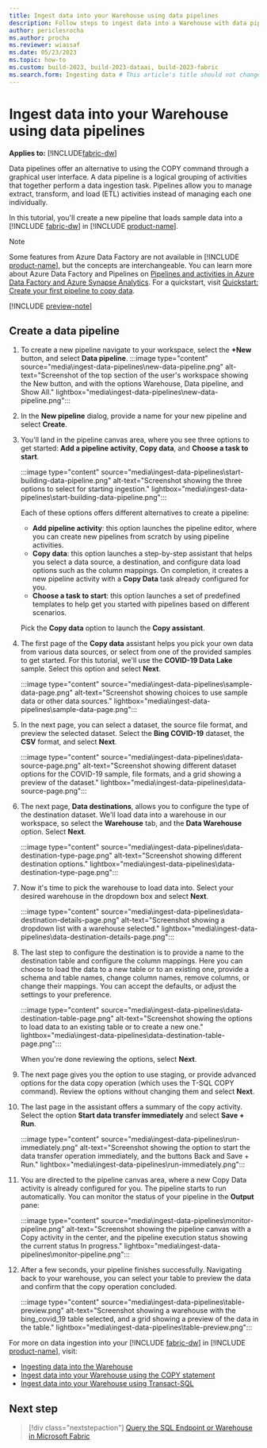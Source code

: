 ```yaml
---
title: Ingest data into your Warehouse using data pipelines
description: Follow steps to ingest data into a Warehouse with data pipelines in Microsoft Fabric.
author: periclesrocha
ms.author: procha
ms.reviewer: wiassaf
ms.date: 05/23/2023
ms.topic: how-to
ms.custom: build-2023, build-2023-dataai, build-2023-fabric
ms.search.form: Ingesting data # This article's title should not change. If so, contact engineering.
---
```

# Ingest data into your Warehouse using data pipelines

**Applies to:** [!INCLUDE[fabric-dw](includes/applies-to-version/fabric-dw.md)]

Data pipelines offer an alternative to using the COPY command through a graphical user interface. A data pipeline is a logical grouping of activities that together perform a data ingestion task. Pipelines allow you to manage extract, transform, and load (ETL) activities instead of managing each one individually.

In this tutorial, you'll create a new pipeline that loads sample data into a [!INCLUDE [fabric-dw](includes/fabric-dw.md)] in [!INCLUDE [product-name](../includes/product-name.md)].

> [!NOTE]
> Some features from Azure Data Factory are not available in [!INCLUDE [product-name](../includes/product-name.md)], but the concepts are interchangeable. You can learn more about Azure Data Factory and Pipelines on [Pipelines and activities in Azure Data Factory and Azure Synapse Analytics](/azure/data-factory/concepts-pipelines-activities). For a quickstart, visit [Quickstart: Create your first pipeline to copy data](../data-factory/create-first-pipeline-with-sample-data.md).

[!INCLUDE [preview-note](../includes/preview-note.md)]

## Create a data pipeline

1. To create a new pipeline navigate to your workspace, select the **+New** button, and select **Data pipeline**.
    :::image type="content" source="media\ingest-data-pipelines\new-data-pipeline.png" alt-text="Screenshot of the top section of the user's workspace showing the New button, and with the options Warehouse, Data pipeline, and Show All." lightbox="media\ingest-data-pipelines\new-data-pipeline.png":::

1. In the **New pipeline** dialog, provide a name for your new pipeline and select **Create**. 

1. You'll land in the pipeline canvas area, where you see three options to get started: **Add a pipeline activity**, **Copy data**, and **Choose a task to start**.

    :::image type="content" source="media\ingest-data-pipelines\start-building-data-pipeline.png" alt-text="Screenshot showing the three options to select for starting ingestion." lightbox="media\ingest-data-pipelines\start-building-data-pipeline.png":::

    Each of these options offers different alternatives to create a pipeline:

    - **Add pipeline activity**: this option launches the pipeline editor, where you can create new pipelines from scratch by using pipeline activities.
    - **Copy data**: this option launches a step-by-step assistant that helps you select a data source, a destination, and configure data load options such as the column mappings. On completion, it creates a new pipeline activity with a **Copy Data** task already configured for you.
    - **Choose a task to start**: this option launches a set of predefined templates to help get you started with pipelines based on different scenarios.

    Pick the **Copy data** option to launch the **Copy assistant**.

1. The first page of the **Copy data** assistant helps you pick your own data from various data sources, or select from one of the provided samples to get started. For this tutorial, we'll use the **COVID-19 Data Lake** sample. Select this option and select **Next**.

    :::image type="content" source="media\ingest-data-pipelines\sample-data-page.png" alt-text="Screenshot showing choices to use sample data or other data sources." lightbox="media\ingest-data-pipelines\sample-data-page.png":::

1. In the next page, you can select a dataset, the source file format, and preview the selected dataset. Select the **Bing COVID-19** dataset, the **CSV** format, and select **Next**.

    :::image type="content" source="media\ingest-data-pipelines\data-source-page.png" alt-text="Screenshot showing different dataset options for the COVID-19 sample, file formats, and a grid showing a preview of the dataset." lightbox="media\ingest-data-pipelines\data-source-page.png":::

1. The next page, **Data destinations**, allows you to configure the type of the destination dataset. We'll load data into a warehouse in our workspace, so select the **Warehouse** tab, and the **Data Warehouse** option. Select **Next**.

    :::image type="content" source="media\ingest-data-pipelines\data-destination-type-page.png" alt-text="Screenshot showing different destination options." lightbox="media\ingest-data-pipelines\data-destination-type-page.png":::

1. Now it's time to pick the warehouse to load data into. Select your desired warehouse in the dropdown box and select **Next**. 

    :::image type="content" source="media\ingest-data-pipelines\data-destination-details-page.png" alt-text="Screenshot showing a dropdown list with a warehouse selected." lightbox="media\ingest-data-pipelines\data-destination-details-page.png":::

1. The last step to configure the destination is to provide a name to the destination table and configure the column mappings. Here you can choose to load the data to a new table or to an existing one, provide a schema and table names, change column names, remove columns, or change their mappings. You can accept the defaults, or adjust the settings to your preference.

    :::image type="content" source="media\ingest-data-pipelines\data-destination-table-page.png" alt-text="Screenshot showing the options to load data to an existing table or to create a new one." lightbox="media\ingest-data-pipelines\data-destination-table-page.png":::

    When you're done reviewing the options, select **Next**.

1. The next page gives you the option to use staging, or provide advanced options for the data copy operation (which uses the T-SQL COPY command). Review the options without changing them and select **Next**.
 
1. The last page in the assistant offers a summary of the copy activity. Select the option **Start data transfer immediately** and select **Save + Run**. 

    :::image type="content" source="media\ingest-data-pipelines\run-immediately.png" alt-text="Screenshot showing the option to start the data transfer operation immediately, and the buttons Back and Save + Run." lightbox="media\ingest-data-pipelines\run-immediately.png":::

1. You are directed to the pipeline canvas area, where a new Copy Data activity is already configured for you. The pipeline starts to run automatically. You can monitor the status of your pipeline in the **Output** pane: 

    :::image type="content" source="media\ingest-data-pipelines\monitor-pipeline.png" alt-text="Screenshot showing the pipeline canvas with a Copy activity in the center, and the pipeline execution status showing the current status In progress." lightbox="media\ingest-data-pipelines\monitor-pipeline.png":::

1. After a few seconds, your pipeline finishes successfully. Navigating back to your warehouse, you can select your table to preview the data and confirm that the copy operation concluded. 

    :::image type="content" source="media\ingest-data-pipelines\table-preview.png" alt-text="Screenshot showing a warehouse with the bing_covid_19 table selected, and a grid showing a preview of the data in the table." lightbox="media\ingest-data-pipelines\table-preview.png":::


For more on data ingestion into your [!INCLUDE [fabric-dw](includes/fabric-dw.md)] in [!INCLUDE [product-name](../includes/product-name.md)], visit:

- [Ingesting data into the Warehouse](ingest-data.md)
- [Ingest data into your Warehouse using the COPY statement](ingest-data-copy.md)
- [Ingest data into your Warehouse using Transact-SQL](ingest-data-tsql.md)

## Next step

> [!div class="nextstepaction"]
> [Query the SQL Endpoint or Warehouse in Microsoft Fabric](query-warehouse.md)
